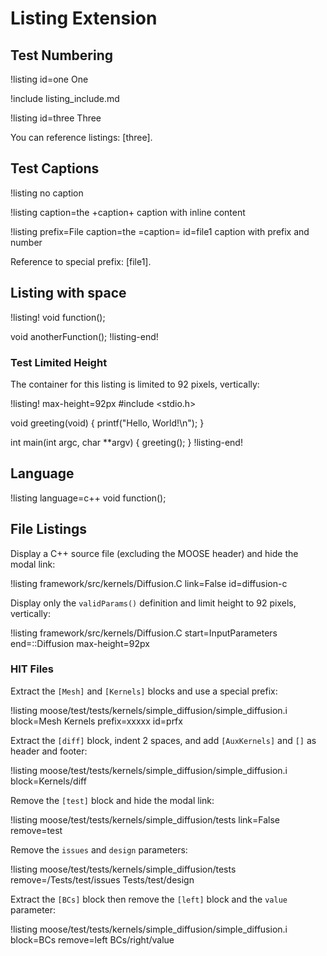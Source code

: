 # Listing Extension

## Test Numbering

!listing id=one
One

!include listing_include.md

!listing id=three
Three

You can reference listings: [three].

## Test Captions

!listing
no caption

!listing caption=the +caption+
caption with inline content

!listing prefix=File caption=the =caption= id=file1
caption with prefix and number

Reference to special prefix: [file1].

## Listing with space

!listing!
void function();

void anotherFunction();
!listing-end!

### Test Limited Height

The container for this listing is limited to 92 pixels, vertically:

!listing! max-height=92px
#include <stdio.h>

void
greeting(void)
{
  printf("Hello, World!\n");
}

int
main(int argc, char **argv)
{
  greeting();
}
!listing-end!

## Language

!listing language=c++
void function();

## File Listings

Display a C++ source file (excluding the MOOSE header) and hide the modal link:

!listing framework/src/kernels/Diffusion.C
         link=False
         id=diffusion-c

Display only the `validParams()` definition and limit height to 92 pixels, vertically:

!listing framework/src/kernels/Diffusion.C
         start=InputParameters
         end=::Diffusion
         max-height=92px

### HIT Files

Extract the `[Mesh]` and `[Kernels]` blocks and use a special prefix:

!listing moose/test/tests/kernels/simple_diffusion/simple_diffusion.i
         block=Mesh Kernels
         prefix=xxxxx
         id=prfx

Extract the `[diff]` block, indent 2 spaces, and add `[AuxKernels]` and `[]` as header and footer:

!listing moose/test/tests/kernels/simple_diffusion/simple_diffusion.i
         block=Kernels/diff

Remove the `[test]` block and hide the modal link:

!listing moose/test/tests/kernels/simple_diffusion/tests
         link=False
         remove=test

Remove the `issues` and `design` parameters:

!listing moose/test/tests/kernels/simple_diffusion/tests
         remove=/Tests/test/issues Tests/test/design

Extract the `[BCs]` block then remove the `[left]` block and the `value` parameter:

!listing moose/test/tests/kernels/simple_diffusion/simple_diffusion.i
         block=BCs
         remove=left BCs/right/value
